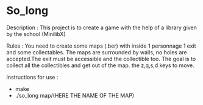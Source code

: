 # So_long

Description :
This project is to create a game with the help of a library given by the school (MinilibX)

Rules :
You need to create some maps (.ber) with inside 1 personnage 1 exit and some collectables. The maps are surrounded by walls, no holes are accepted.The exit must be accessible and the collectible too. The goal is to collect all the collectibles and get out of the map. the z,q,s,d keys to move.

Instructions for use :
- make
- ./so_long map/(HERE THE NAME OF THE MAP)
